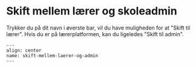 
# Skift mellem lærer og skoleadmin

Trykker du på dit navn i øverste bar, vil du have muligheden for at "Skift til lærer". Hvis du er på lærerplatformen, kan du ligeledes "Skift til admin".

```{figure} skift-mellem-laerer-og-admin.png
---
align: center
name: skift-mellem-laerer-og-admin
---
```